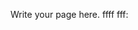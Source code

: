 <!-- 
.. title: About
.. slug: about
.. date: 2017-05-15 09:55:58 UTC
.. tags: 
.. category: 
.. link: 
.. description: 
.. type: text
-->

Write your page here.
ffff
fff:
